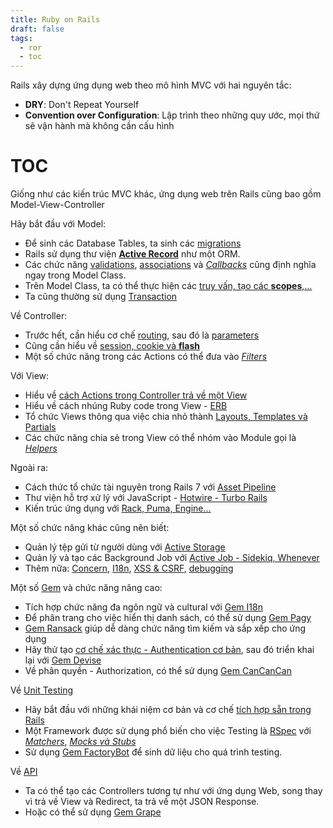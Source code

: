```yaml
---
title: Ruby on Rails
draft: false
tags:
  - ror
  - toc
---
```


Rails xây dựng ứng dụng web theo mô hình MVC với hai nguyên tắc:
- **DRY**: Don't Repeat Yourself
- **Convention over Configuration**: Lập trình theo những quy ước, mọi thứ sẽ vận hành mà không cần cấu hình

# TOC

Giống như các kiến trúc MVC khác, ứng dụng web trên Rails cũng bao gồm Model-View-Controller

Hãy bắt đầu với Model:
- Để sinh các Database Tables, ta sinh các [migrations](ror/model/migration.md)
- Rails sử dụng thư viện **[Active Record](ror/model/active_record.md)** như một ORM.
- Các chức năng [validations](ror/model/validation.md), [associations](ror/model/association.md) và *[Callbacks](ror/model/callback.md)* cũng định nghĩa ngay trong Model Class.
- Trên Model Class, ta có thể thực hiện các [truy vấn, tạo các **scopes**,...](ror/model/query.md)
- Ta cũng thường sử dụng [Transaction](ror/model/transaction.md)

Về Controller:
- Trước hết, cần hiểu cơ chế [routing](ror/controller/routing.md), sau đó là [parameters](ror/controller/parameter.md)
- Cũng cần hiểu về [session, cookie và **flash**](ror/controller/session_cookie_flash.md)
- Một số chức năng trong các Actions có thể đưa vào *[Filters](ror/controller/filter.md)*

Với View:
- Hiểu về [cách Actions trong Controller trả về một View](ror/view/action_view.md)
- Hiểu về cách nhúng Ruby code trong View - [ERB](ror/other/odds_ends.md#erb)
- Tổ chức Views thông qua việc chia nhỏ thành [Layouts, Templates và Partials](ror/view/layout_template_partial.md)
- Các chức năng chia sẻ trong View có thể nhóm vào Module gọi là *[Helpers](ror/view/helper.md)*

Ngoài ra:
- Cách thức tổ chức tài nguyên trong Rails 7 với [Asset Pipeline](ror/other/asset_pipeline.md)
- Thư viện hỗ trợ xử lý với JavaScript - [Hotwire - Turbo Rails](ror/other/hotwire.md)
- Kiến trúc ứng dụng với [Rack, Puma, Engine...](ror/other/rack_puma.md)

Một số chức năng khác cũng nên biết:
- Quản lý tệp gửi từ người dùng với [Active Storage](ror/other/active_storage.md)
- Quản lý và tạo các Background Job với [Active Job - Sidekiq, Whenever](ror/other/active_job.md)
- Thêm nữa: [Concern](ror/other/concern.md), [I18n](ror/other/odds_ends.md#i18n), [XSS & CSRF](ror/other/odds_ends.md), [debugging](ror/other/debug.md)

Một số [Gem](tags/gem) và chức năng nâng cao:
- Tích hợp chức năng đa ngôn ngữ và cultural với [Gem I18n](ror/gem/i18n.md)
- Để phân trang cho việc hiển thị danh sách, có thể sử dụng [Gem Pagy](ror/gem/pagy.md)
- [Gem Ransack](ror/gem/ransack.md) giúp dễ dàng chức năng tìm kiếm và sắp xếp cho ứng dụng
- Hãy thử tạo [cơ chế xác thực - Authentication cơ bản](ror/other/authentication.md), sau đó triển khai lại với [Gem Devise](ror/gem/devise.md)
- Về phân quyền - Authorization, có thể sử dụng [Gem CanCanCan](ror/gem/cancancan.md)

Về [Unit Testing](tags/unit-testing) 
- Hãy bắt đầu với những khái niệm cơ bản và cơ chế [tích hợp sẵn trong Rails](ror/unit-test/built_in.md)
- Một Framework được sử dụng phổ biến cho việc Testing là [RSpec](ror/unit-test/rspec.md) với *[Matchers](ror/unit-test/matcher.md)*, *[Mocks và Stubs](ror/unit-test/mock_stub.md)*
- Sử dụng [Gem FactoryBot](ror/unit-test/factory_bot.md) để sinh dữ liệu cho quá trình testing.

Về [API](tags/api)
- Ta có thể tạo các Controllers tương tự như với ứng dụng Web, song thay vì trả về View và Redirect, ta trả về một JSON Response.
- Hoặc có thể sử dụng [Gem Grape](ror/gem/grape.md)
